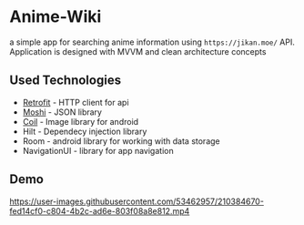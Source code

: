 # Anime-Wiki
a simple app for searching anime information using `https://jikan.moe/` API.
Application is designed with MVVM and clean architecture concepts

## Used Technologies
- [Retrofit](https://github.com/square/retrofit) - HTTP client for api
- [Moshi](https://github.com/square/moshi) - JSON library
- [Coil](https://coil-kt.github.io/coil/) - Image library for android
- Hilt - Dependecy injection library
- Room - android library for working with data storage
- NavigationUI - library for app navigation

## Demo
https://user-images.githubusercontent.com/53462957/210384670-fed14cf0-c804-4b2c-ad6e-803f08a8e812.mp4
